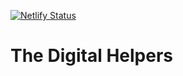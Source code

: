 [![Netlify Status](https://api.netlify.com/api/v1/badges/e17481f2-f922-4a5e-a32d-f2e761bd57da/deploy-status)](https://app.netlify.com/sites/nifty-fermi-687db1/deploys)

# The Digital Helpers
